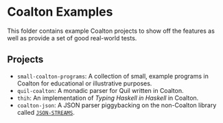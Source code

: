 # Coalton Examples

This folder contains example Coalton projects to show off the features as well as provide a set of good real-world tests.


## Projects

- `small-coalton-programs`: A collection of small, example programs in Coalton for educational or illustrative purposes.
- `quil-coalton`: A monadic parser for Quil written in Coalton.
- `thih`: An implementation of *Typing Haskell in Haskell* in Coalton.
- `coalton-json`: A JSON parser piggybacking on the non-Coalton library called [`JSON-STREAMS`](https://github.com/rotatef/json-streams).